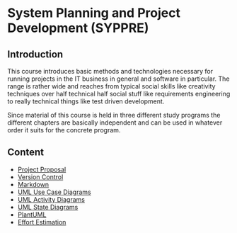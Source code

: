 # System Planning and Project Development (SYPPRE)
## Introduction
This course introduces basic methods and technologies necessary for running projects in the IT business in general and software in particular. The range is rather wide and reaches from typical social skills like creativity techniques over half technical half social stuff like requirements engineering to really technical things like test driven development.

Since material of this course is held in three different study programs the different chapters are basically independent and can be used in whatever order it suits for the concrete program.

## Content
- [Project Proposal](Units/ProjectProposal.md)
- [Version Control](Units/VersionControl.md)
- [Markdown](Units/Markdown.md)
- [UML Use Case Diagrams](Units/UMLUseCaseDiagrams.md)
- [UML Activity Diagrams](Units/UMLActivityDiagrams.md)
- [UML State Diagrams](Units/UMLStateDiagrams.md)
- [PlantUML](Units/PlantUML.md)
- [Effort Estimation](Units/EffortEstimation.md)
